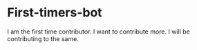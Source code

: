 # First-timers-bot

I am the first time contributor.
I want to contribute more.
I will be contributing to the same.
